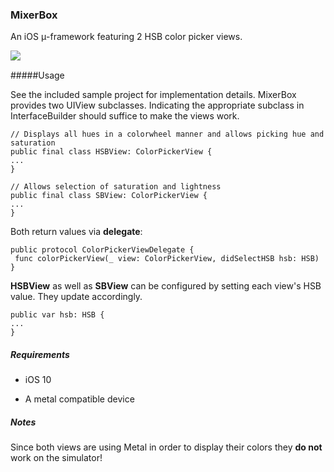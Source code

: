 ### MixerBox

An iOS μ-framework featuring 2 HSB color picker views.

![ ](preview.gif)

#####Usage

See the included sample project for implementation details. MixerBox provides two UIView subclasses. Indicating the appropriate subclass in InterfaceBuilder should suffice to make the views work.
```
// Displays all hues in a colorwheel manner and allows picking hue and saturation
public final class HSBView: ColorPickerView {
...
}

// Allows selection of saturation and lightness
public final class SBView: ColorPickerView {
...
}
```
Both return values via __delegate__:

 ```fdff
public protocol ColorPickerViewDelegate {
  func colorPickerView(_ view: ColorPickerView, didSelectHSB hsb: HSB)
}
 ```

__HSBView__ as well as __SBView__ can be configured by setting each view's HSB value. They update accordingly.

```
public var hsb: HSB {
...
}
```



##### Requirements

* iOS 10


* A metal compatible device



##### Notes

Since both views are using Metal in order to display their colors they __do not__ work on the simulator!
